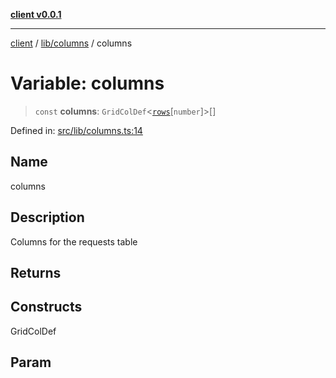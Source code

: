 [**client v0.0.1**](../../../README.md)

***

[client](../../../README.md) / [lib/columns](../README.md) / columns

# Variable: columns

> `const` **columns**: `GridColDef`\<[`rows`](../type-aliases/rows.md)\[`number`\]\>[]

Defined in: [src/lib/columns.ts:14](https://github.com/petelc/WMS/blob/0ba5e61a5ede3de744df1a5839724fa19a2a534f/client/src/lib/columns.ts#L14)

## Name

columns

## Description

Columns for the requests table

## Returns

## Constructs

GridColDef

## Param
